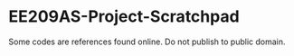 # EE209AS-Project-Scratchpad
Some codes are references found online. Do not publish to public domain.
